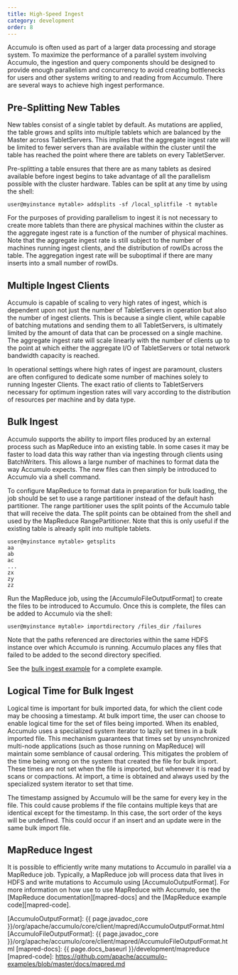 ```yaml
---
title: High-Speed Ingest
category: development
order: 8
---
```


Accumulo is often used as part of a larger data processing and storage system. To
maximize the performance of a parallel system involving Accumulo, the ingestion
and query components should be designed to provide enough parallelism and
concurrency to avoid creating bottlenecks for users and other systems writing to
and reading from Accumulo. There are several ways to achieve high ingest
performance.

## Pre-Splitting New Tables

New tables consist of a single tablet by default. As mutations are applied, the table
grows and splits into multiple tablets which are balanced by the Master across
TabletServers. This implies that the aggregate ingest rate will be limited to fewer
servers than are available within the cluster until the table has reached the point
where there are tablets on every TabletServer.

Pre-splitting a table ensures that there are as many tablets as desired available
before ingest begins to take advantage of all the parallelism possible with the cluster
hardware. Tables can be split at any time by using the shell:

    user@myinstance mytable> addsplits -sf /local_splitfile -t mytable

For the purposes of providing parallelism to ingest it is not necessary to create more
tablets than there are physical machines within the cluster as the aggregate ingest
rate is a function of the number of physical machines. Note that the aggregate ingest
rate is still subject to the number of machines running ingest clients, and the
distribution of rowIDs across the table. The aggregation ingest rate will be
suboptimal if there are many inserts into a small number of rowIDs.

## Multiple Ingest Clients

Accumulo is capable of scaling to very high rates of ingest, which is dependent upon
not just the number of TabletServers in operation but also the number of ingest
clients. This is because a single client, while capable of batching mutations and
sending them to all TabletServers, is ultimately limited by the amount of data that
can be processed on a single machine. The aggregate ingest rate will scale linearly
with the number of clients up to the point at which either the aggregate I/O of
TabletServers or total network bandwidth capacity is reached.

In operational settings where high rates of ingest are paramount, clusters are often
configured to dedicate some number of machines solely to running Ingester Clients.
The exact ratio of clients to TabletServers necessary for optimum ingestion rates
will vary according to the distribution of resources per machine and by data type.

## Bulk Ingest

Accumulo supports the ability to import files produced by an external process such
as MapReduce into an existing table. In some cases it may be faster to load data this
way rather than via ingesting through clients using BatchWriters. This allows a large
number of machines to format data the way Accumulo expects. The new files can
then simply be introduced to Accumulo via a shell command.

To configure MapReduce to format data in preparation for bulk loading, the job
should be set to use a range partitioner instead of the default hash partitioner. The
range partitioner uses the split points of the Accumulo table that will receive the
data. The split points can be obtained from the shell and used by the MapReduce
RangePartitioner. Note that this is only useful if the existing table is already split
into multiple tablets.

    user@myinstance mytable> getsplits
    aa
    ab
    ac
    ...
    zx
    zy
    zz

Run the MapReduce job, using the [AccumuloFileOutputFormat] to create the files to
be introduced to Accumulo. Once this is complete, the files can be added to
Accumulo via the shell:

    user@myinstance mytable> importdirectory /files_dir /failures

Note that the paths referenced are directories within the same HDFS instance over
which Accumulo is running. Accumulo places any files that failed to be added to the
second directory specified.

See the [bulk ingest example][bulk-example] for a complete example.

## Logical Time for Bulk Ingest

Logical time is important for bulk imported data, for which the client code may
be choosing a timestamp. At bulk import time, the user can choose to enable
logical time for the set of files being imported. When its enabled, Accumulo
uses a specialized system iterator to lazily set times in a bulk imported file.
This mechanism guarantees that times set by unsynchronized multi-node
applications (such as those running on MapReduce) will maintain some semblance
of causal ordering. This mitigates the problem of the time being wrong on the
system that created the file for bulk import. These times are not set when the
file is imported, but whenever it is read by scans or compactions. At import, a
time is obtained and always used by the specialized system iterator to set that
time.

The timestamp assigned by Accumulo will be the same for every key in the file.
This could cause problems if the file contains multiple keys that are identical
except for the timestamp. In this case, the sort order of the keys will be
undefined. This could occur if an insert and an update were in the same bulk
import file.

## MapReduce Ingest

It is possible to efficiently write many mutations to Accumulo in parallel via a
MapReduce job.  Typically, a MapReduce job will process data that lives in HDFS
and write mutations to Accumulo using [AccumuloOutputFormat]. For more information
on how use to use MapReduce with Accumulo, see the [MapReduce documentation][mapred-docs]
and the [MapReduce example code][mapred-code].

[bulk-example]: https://github.com/apache/accumulo-examples/blob/master/docs/bulkIngest.md
[AccumuloOutputFormat]: {{ page.javadoc_core }}/org/apache/accumulo/core/client/mapred/AccumuloOutputFormat.html
[AccumuloFileOutputFormat]: {{ page.javadoc_core }}/org/apache/accumulo/core/client/mapred/AccumuloFileOutputFormat.html
[mapred-docs]: {{ page.docs_baseurl }}/development/mapreduce
[mapred-code]: https://github.com/apache/accumulo-examples/blob/master/docs/mapred.md
